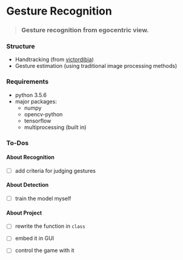 # Gesture Recognition
> ### Gesture recognition from egocentric view.

### Structure
* Handtracking (from [victordibia](https://github.com/victordibia/handtracking))
* Gesture estimation (using traditional image processing methods)

### Requirements
* python 3.5.6
* major packages:
    - numpy
    - opencv-python
    - tensorflow
    - multiprocessing (built in)

### To-Dos
#### About Recognition
- [ ] add criteria for judging gestures
#### About Detection
- [ ] train the model myself
#### About Project
- [ ] rewrite the function in `class`
- [ ] embed it in GUI
- [ ] control the game with it

